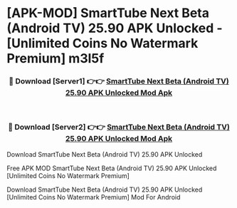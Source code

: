 # [APK-MOD] SmartTube Next Beta (Android TV) 25.90 APK Unlocked - [Unlimited Coins No Watermark Premium] m3l5f



<div align="center">
<h3>🔴 Download [Server1] 👉👉 <a href="https://momento.my/?title=SmartTube_Next_Beta_(Android_TV)_25.90_APK_Unlocked">SmartTube Next Beta (Android TV) 25.90 APK Unlocked Mod Apk</a></h3><br>

<h3>🔴 Download [Server2] 👉👉 <a href="https://momento.my/?title=SmartTube_Next_Beta_(Android_TV)_25.90_APK_Unlocked">SmartTube Next Beta (Android TV) 25.90 APK Unlocked Mod Apk</a></h3>
</div>



Download SmartTube Next Beta (Android TV) 25.90 APK Unlocked 

Free APK MOD SmartTube Next Beta (Android TV) 25.90 APK Unlocked [Unlimited Coins No Watermark Premium]

Download SmartTube Next Beta (Android TV) 25.90 APK Unlocked [Unlimited Coins No Watermark Premium] Mod For Android
